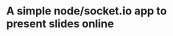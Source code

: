 A simple node/socket.io app to present slides online
====================================================
